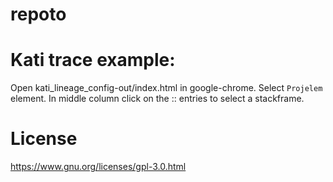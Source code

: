 # repoto

# Kati trace example:

Open  kati_lineage_config-out/index.html in google-chrome. Select ```Projelem``` element. In middle column click on the <num>:<num>:<num> entries to select a stackframe.

# License
https://www.gnu.org/licenses/gpl-3.0.html
